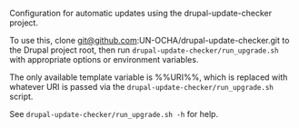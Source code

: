 Configuration for automatic updates using the drupal-update-checker project.

To use this, clone git@github.com:UN-OCHA/drupal-update-checker.git to the
Drupal project root, then run `drupal-update-checker/run_upgrade.sh` with
appropriate options or environment variables.

The only available template variable is %%URI%%, which is replaced with whatever
URI is passed via the `drupal-update-checker/run_upgrade.sh` script.

See `drupal-update-checker/run_upgrade.sh -h` for help.

